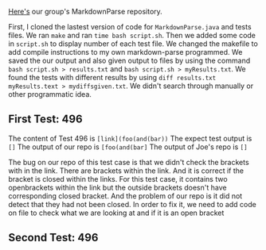 [Here's](https://github.com/mBookUCSD/markdown-parse/blob/main/MarkdownParse.java) our group's MarkdownParse repository.

First, I cloned the lastest version of code for `MarkdownParse.java` and tests files. We ran `make` and ran `time bash script.sh`. Then we added some code in `script.sh` to display number of each test file. 
We changed the makefile to add compile instructions to my own markdown-parse programmed.
We saved the our output and also given output to files  by using the command `bash script.sh > results.txt` and `bash script.sh > myResults.txt`. We found the tests with different results by using `diff results.txt myResults.text > mydiffsgiven.txt`. We didn't search through manually or other programmatic idea.

## First Test: 496
The content of Test 496 is `[link](foo(and(bar))`
The expect test output is `[]`
The output of our repo is `[foo(and(bar]`
The output of Joe's repo is `[]`

The bug on our repo of this test case is that we didn't check the brackets with in the link. There are brackets within the link. And it is correct if the bracket is closed within the links. For this test case, it contains two openbrackets within the link but the outside brackets doesn't have corresponding closed bracket. And the problem of our repo is it did not detect that they had not been closed. In order to fix it, we need to add code on file to check what we are looking at and if it is an open bracket

## Second Test: 496
